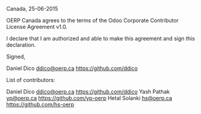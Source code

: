 Canada, 25-06-2015

OERP Canada agrees to the terms of the Odoo Corporate Contributor License
Agreement v1.0.

I declare that I am authorized and able to make this agreement and sign this
declaration.

Signed,

Daniel Dico ddico@oerp.ca https://github.com/ddico

List of contributors:

Daniel Dico ddico@oerp.ca https://github.com/ddico
Yash Pathak yp@oerp.ca https://github.com/yp-oerp
Hetal Solanki hs@oerp.ca https://github.com/hs-oerp